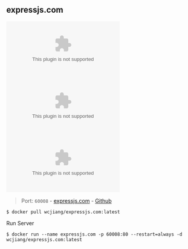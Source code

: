 expressjs.com
---

[![Docker Image Version (latest by date)](https://img.shields.io/docker/v/wcjiang/expressjs.com)](https://hub.docker.com/r/wcjiang/expressjs.com) ![Docker Image Size (latest by date)](https://img.shields.io/docker/image-size/wcjiang/expressjs.com) ![Docker Pulls](https://img.shields.io/docker/pulls/wcjiang/expressjs.com)

> Port: `60008` - [expressjs.com](http://expressjs.com/)  - [Github](https://github.com/expressjs/expressjs.com)

```shell
$ docker pull wcjiang/expressjs.com:latest
```

Run Server

```shell
$ docker run --name expressjs.com -p 60008:80 --restart=always -d wcjiang/expressjs.com:latest
```
